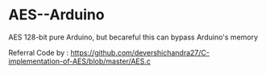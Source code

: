# AES--Arduino
AES 128-bit pure Arduino, but becareful this can bypass Arduino's memory

Referral Code by : https://github.com/devershichandra27/C-implementation-of-AES/blob/master/AES.c
